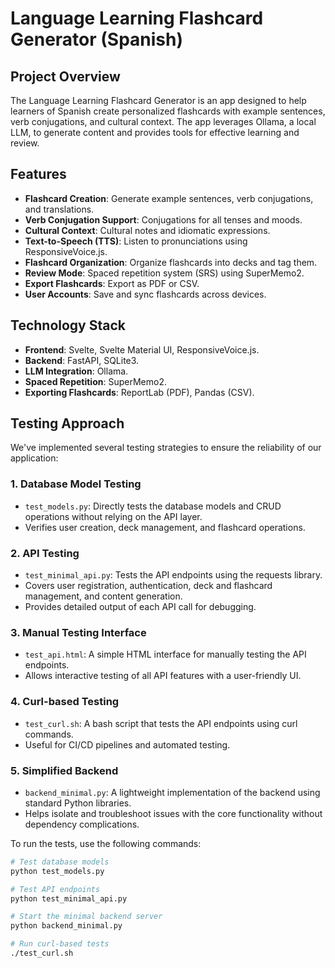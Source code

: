 # Language Learning Flashcard Generator (Spanish)

## Project Overview
The Language Learning Flashcard Generator is an app designed to help learners of Spanish create personalized flashcards with example sentences, verb conjugations, and cultural context. The app leverages Ollama, a local LLM, to generate content and provides tools for effective learning and review.

## Features
- **Flashcard Creation**: Generate example sentences, verb conjugations, and translations.
- **Verb Conjugation Support**: Conjugations for all tenses and moods.
- **Cultural Context**: Cultural notes and idiomatic expressions.
- **Text-to-Speech (TTS)**: Listen to pronunciations using ResponsiveVoice.js.
- **Flashcard Organization**: Organize flashcards into decks and tag them.
- **Review Mode**: Spaced repetition system (SRS) using SuperMemo2.
- **Export Flashcards**: Export as PDF or CSV.
- **User Accounts**: Save and sync flashcards across devices.

## Technology Stack
- **Frontend**: Svelte, Svelte Material UI, ResponsiveVoice.js.
- **Backend**: FastAPI, SQLite3.
- **LLM Integration**: Ollama.
- **Spaced Repetition**: SuperMemo2.
- **Exporting Flashcards**: ReportLab (PDF), Pandas (CSV).

## Testing Approach
We've implemented several testing strategies to ensure the reliability of our application:

### 1. Database Model Testing
- `test_models.py`: Directly tests the database models and CRUD operations without relying on the API layer.
- Verifies user creation, deck management, and flashcard operations.

### 2. API Testing
- `test_minimal_api.py`: Tests the API endpoints using the requests library.
- Covers user registration, authentication, deck and flashcard management, and content generation.
- Provides detailed output of each API call for debugging.

### 3. Manual Testing Interface
- `test_api.html`: A simple HTML interface for manually testing the API endpoints.
- Allows interactive testing of all API features with a user-friendly UI.

### 4. Curl-based Testing
- `test_curl.sh`: A bash script that tests the API endpoints using curl commands.
- Useful for CI/CD pipelines and automated testing.

### 5. Simplified Backend
- `backend_minimal.py`: A lightweight implementation of the backend using standard Python libraries.
- Helps isolate and troubleshoot issues with the core functionality without dependency complications.

To run the tests, use the following commands:

```bash
# Test database models
python test_models.py

# Test API endpoints
python test_minimal_api.py

# Start the minimal backend server
python backend_minimal.py

# Run curl-based tests
./test_curl.sh
```